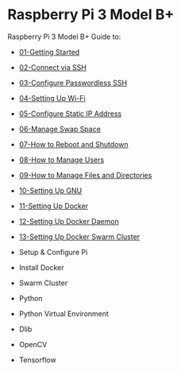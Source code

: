 # Raspberry Pi 3 Model B+
Raspberry Pi 3 Model B+ Guide to:
- [01-Getting Started](./01-getting-started.md)
- [02-Connect via SSH](./02-configure-ssh.md)
- [03-Configure Passwordless SSH](./03-configure-passwordless-ssh.md)
- [04-Setting Up Wi-Fi](./04-setting-up-wi-fi.md)
- [05-Configure Static IP Address](./05-configure-static-ip.md)
- [06-Manage Swap Space](./06-configure-swap-space.md)
- [07-How to Reboot and Shutdown](./07-reboot-shutdown.md)
- [08-How to Manage Users](./08-manage-users.md)
- [09-How to Manage Files and Directories](./09-manage-files-directories.md)
- [10-Setting Up GNU](./10-setting-up-gnu.md)
- [11-Setting Up Docker](./11-setting-up-docker.md)
- [12-Setting Up Docker Daemon](./12-setting-up-docker-daemon.md)
- [13-Setting Up Docker Swarm Cluster](./13-setting-up-docker-swarm-cluster.md)



 
 



 


- Setup &amp; Configure Pi
- Install Docker
- Swarm Cluster
- Python
- Python Virtual Environment
- Dlib
- OpenCV
- Tensorflow

